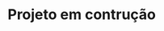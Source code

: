 <h1>Projeto em contrução</h1>

<div><img src="https://raw.githubusercontent.com/Riquelme-Elias/Portifolio-novo/main/construcao-002.png" alt=""></div>
